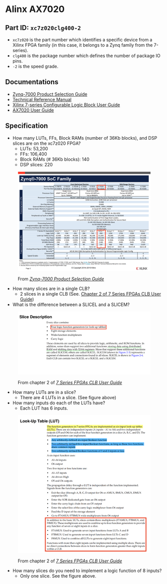 # Alinx AX7020

## Part ID: `xc7z020clg400-2`

* `xc7z020` is the part number which identifies a specific device from a Xilinx FPGA family (in this case, it belongs to a Zynq family from the 7-series).
* `clg400` is the package number which defines the number of package IO pins.
* `-2` is the speed grade.

## Documentations

* [Zynq-7000 Product Selection Guide](https://www.xilinx.com/support/documentation/selection-guides/zynq-7000-product-selection-guide.pdf)
* [Technical Reference Manual](https://docs.xilinx.com/viewer/book-attachment/mxcNFn1EFZjLI1eShoEn5w/pnoMLQXFIWQ6Jhoj0BUsTQ)
* [Xilinx 7-series Configurable Logic Block User Guide](http://www.xilinx.com/support/documentation/user\_guides/ug474\_7Series\_CLB.pdf)
* [AX7020 User Guide](https://www.alinx.com/public/upload/file/AX7020\_UG.pdf)

## Specification

* How many LUTs, FFs, Block RAMs (number of 36Kb blocks), and DSP slices are on the xc7z020 FPGA?
  * LUTs: 53,200
  * FFs: 106,400
  * Block RAMs (# 36Kb blocks): 140
  * DSP slices: 220

<figure><img src="../.gitbook/assets/Screenshot 2024-07-07 at 17.27.37.png" alt=""><figcaption><p>From <a href="https://www.xilinx.com/support/documentation/selection-guides/zynq-7000-product-selection-guide.pdf"><em>Zynq-7000 Product Selection Guide</em></a></p></figcaption></figure>

* How many slices are in a single CLB?
  * 2 slices in a single CLB (See. [Chapter 2 of 7 Series FPGAs CLB User Guide](http://www.xilinx.com/support/documentation/user\_guides/ug474\_7Series\_CLB.pdf))
* What is the difference between a SLICEL and a SLICEM?

<figure><img src="../.gitbook/assets/Screenshot 2024-07-07 at 19.36.01.png" alt=""><figcaption><p>From chapter 2 of <a href="http://www.xilinx.com/support/documentation/user_guides/ug474_7Series_CLB.pdf"><em>7 Series FPGAs CLB User Guide</em></a></p></figcaption></figure>

* How many LUTs are in a slice?
  * There are 4 LUTs in a slice. (See figure above)
* How many inputs do each of the LUTs have?
  * Each LUT has 6 inputs.

<figure><img src="../.gitbook/assets/Screenshot 2024-07-07 at 19.47.00.png" alt=""><figcaption><p>From chapter 2 of <a href="http://www.xilinx.com/support/documentation/user_guides/ug474_7Series_CLB.pdf"><em>7 Series FPGAs CLB User Guide</em></a></p></figcaption></figure>

* How many slices do you need to implement a logic function of 8 inputs?
  * Only one slice. See the figure above.

